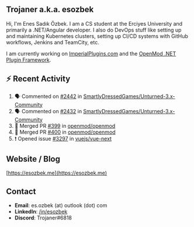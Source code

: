 ##  Trojaner a.k.a. esozbek
Hi, I'm Enes Sadık Özbek. I am a CS student at the Erciyes University and primarily a .NET/Angular developer. I also do DevOps stuff like setting up and maintaining Kubernetes clusters, setting up CI/CD systems with GitHub workflows, Jenkins and TeamCity, etc.

I am currently working on [ImperialPlugins.com](https://imperialplugins.com) and the [OpenMod .NET Plugin Framework](https://github.com/openmod/openmod). 

## :zap: Recent Activity

<!--START_SECTION:activity-->
1. 🗣 Commented on [#2442](https://github.com/SmartlyDressedGames/Unturned-3.x-Community/issues/2442) in [SmartlyDressedGames/Unturned-3.x-Community](https://github.com/SmartlyDressedGames/Unturned-3.x-Community)
2. 🗣 Commented on [#2432](https://github.com/SmartlyDressedGames/Unturned-3.x-Community/issues/2432) in [SmartlyDressedGames/Unturned-3.x-Community](https://github.com/SmartlyDressedGames/Unturned-3.x-Community)
3. 🎉 Merged PR [#399](https://github.com/openmod/openmod/pull/399) in [openmod/openmod](https://github.com/openmod/openmod)
4. 🎉 Merged PR [#400](https://github.com/openmod/openmod/pull/400) in [openmod/openmod](https://github.com/openmod/openmod)
5. ❗️ Opened issue [#3297](https://github.com/vuejs/vue-next/issues/3297) in [vuejs/vue-next](https://github.com/vuejs/vue-next)
<!--END_SECTION:activity-->

## Website / Blog
[https://esozbek.me](https://esozbek.me)

## Contact
- **Email**: es.ozbek (at) outlook (dot) com
- **LinkedIn**: [/in/esozbek](https://linkedin.com/in/esozbek)
- **Discord**: Trojaner#6818
